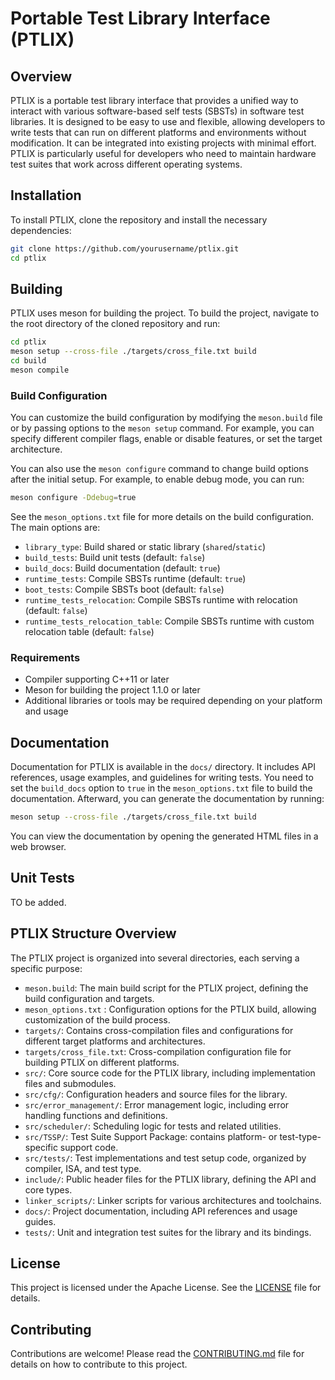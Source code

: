 # Portable Test Library Interface (PTLIX)

## Overview
PTLIX is a portable test library interface that provides a unified way to interact with various software-based self tests (SBSTs) in software test libraries. It is designed to be easy to use and flexible, allowing developers to write tests that can run on different platforms and environments without modification.
It can be integrated into existing projects with minimal effort. PTLIX is particularly useful for developers who need to maintain hardware test suites that work across different operating systems.

## Installation
To install PTLIX, clone the repository and install the necessary dependencies:

```bash
git clone https://github.com/yourusername/ptlix.git
cd ptlix
```

## Building
PTLIX uses meson for building the project. To build the project, navigate to the root directory of the cloned repository and run:
```bash
cd ptlix
meson setup --cross-file ./targets/cross_file.txt build
cd build
meson compile 
```

### Build Configuration

You can customize the build configuration by modifying the `meson.build` file or by passing options to the `meson setup` command. For example, you can specify different compiler flags, enable or disable features, or set the target architecture.

You can also use the `meson configure` command to change build options after the initial setup. For example, to enable debug mode, you can run:
```bash
meson configure -Ddebug=true
```

See the `meson_options.txt` file for more details on the build configuration. The main options are:

- `library_type`: Build shared or static library (`shared`/`static`)
- `build_tests`: Build unit tests (default: `false`)
- `build_docs`: Build documentation (default: `true`)
- `runtime_tests`: Compile SBSTs runtime (default: `true`)
- `boot_tests`: Compile SBSTs boot (default: `false`)
- `runtime_tests_relocation`: Compile SBSTs runtime with relocation (default: `false`)
- `runtime_tests_relocation_table`: Compile SBSTs runtime with custom relocation table (default: `false`)

### Requirements
- Compiler supporting C++11 or later
- Meson for building the project 1.1.0 or later
- Additional libraries or tools may be required depending on your platform and usage

## Documentation
Documentation for PTLIX is available in the `docs/` directory. It includes API references, usage examples, and guidelines for writing tests.
You need to set the `build_docs` option to `true` in the `meson_options.txt` file to build the documentation. Afterward, you can generate the documentation by running:
```bash
meson setup --cross-file ./targets/cross_file.txt build
```
You can view the documentation by opening the generated HTML files in a web browser.

## Unit Tests
TO be added.

## PTLIX Structure Overview
The PTLIX project is organized into several directories, each serving a specific purpose:
- `meson.build`:  The main build script for the PTLIX project, defining the build configuration and targets.
- `meson_options.txt` : Configuration options for the PTLIX build, allowing customization of the build process.
- `targets/`: Contains cross-compilation files and configurations for different target platforms and architectures.
- `targets/cross_file.txt`: Cross-compilation configuration file for building PTLIX on different platforms.
- `src/`: Core source code for the PTLIX library, including implementation files and submodules.
- `src/cfg/`: Configuration headers and source files for the library.
- `src/error_management/`: Error management logic, including error handling functions and definitions.
- `src/scheduler/`: Scheduling logic for tests and related utilities.
- `src/TSSP/`: Test Suite Support Package: contains platform- or test-type-specific support code.
- `src/tests/`: Test implementations and test setup code, organized by compiler, ISA, and test type.
- `include/`: Public header files for the PTLIX library, defining the API and core types.
- `linker_scripts/`: Linker scripts for various architectures and toolchains.
- `docs/`: Project documentation, including API references and usage guides.
- `tests/`: Unit and integration test suites for the library and its bindings.

## License
This project is licensed under the Apache License. See the [LICENSE](LICENSE) file for details.

## Contributing
Contributions are welcome! Please read the [CONTRIBUTING.md](CONTRIBUTING.md) file for details on how to contribute to this project.

